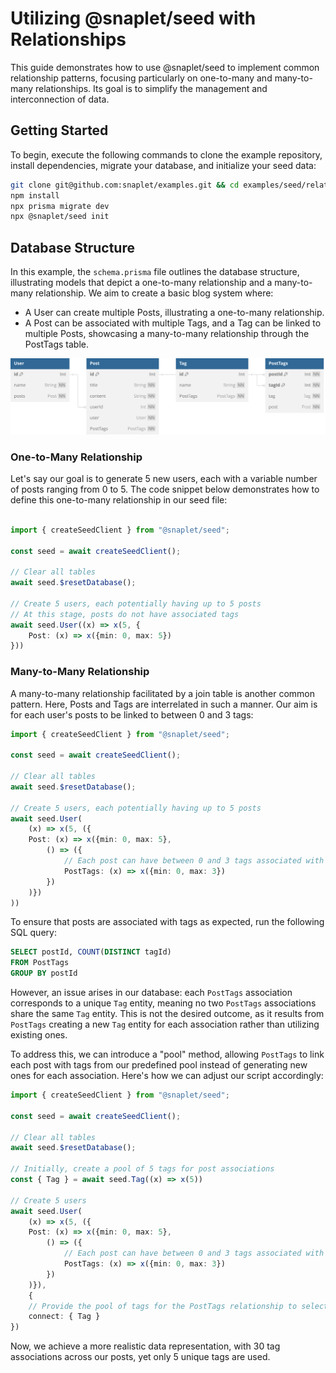 # Utilizing @snaplet/seed with Relationships

This guide demonstrates how to use @snaplet/seed to implement common relationship patterns, focusing particularly on one-to-many and many-to-many relationships. Its goal is to simplify the management and interconnection of data.

## Getting Started

To begin, execute the following commands to clone the example repository, install dependencies, migrate your database, and initialize your seed data:

```bash
git clone git@github.com:snaplet/examples.git && cd examples/seed/relationships-examples
npm install
npx prisma migrate dev
npx @snaplet/seed init
```

## Database Structure

In this example, the `schema.prisma` file outlines the database structure, illustrating models that depict a one-to-many relationship and a many-to-many relationship. We aim to create a basic blog system where:

- A User can create multiple Posts, illustrating a one-to-many relationship.
- A Post can be associated with multiple Tags, and a Tag can be linked to multiple Posts, showcasing a many-to-many relationship through the PostTags table.

![relationship-diagram](./relationships-diagram.svg)

### One-to-Many Relationship

Let's say our goal is to generate 5 new users, each with a variable number of posts ranging from 0 to 5. The code snippet below demonstrates how to define this one-to-many relationship in our seed file:

```typescript

import { createSeedClient } from "@snaplet/seed";

const seed = await createSeedClient();

// Clear all tables
await seed.$resetDatabase();

// Create 5 users, each potentially having up to 5 posts
// At this stage, posts do not have associated tags
await seed.User((x) => x(5, {
    Post: (x) => x({min: 0, max: 5})
}))
```


### Many-to-Many Relationship

A many-to-many relationship facilitated by a join table is another common pattern. Here, Posts and Tags are interrelated in such a manner. Our aim is for each user's posts to be linked to between 0 and 3 tags:

```typescript
import { createSeedClient } from "@snaplet/seed";

const seed = await createSeedClient();

// Clear all tables
await seed.$resetDatabase();

// Create 5 users, each potentially having up to 5 posts
await seed.User(
    (x) => x(5, ({
    Post: (x) => x({min: 0, max: 5},
        () => ({
            // Each post can have between 0 and 3 tags associated with it
            PostTags: (x) => x({min: 0, max: 3})
        })
    )})
))
```

To ensure that posts are associated with tags as expected, run the following SQL query:

```sql
SELECT postId, COUNT(DISTINCT tagId)
FROM PostTags
GROUP BY postId
```

However, an issue arises in our database: each `PostTags` association corresponds to a unique `Tag` entity, meaning no two `PostTags` associations share the same `Tag` entity. This is not the desired outcome, as it results from `PostTags` creating a new `Tag` entity for each association rather than utilizing existing ones.

To address this, we can introduce a "pool" method, allowing `PostTags` to link each post with tags from our predefined pool instead of generating new ones for each association. Here's how we can adjust our script accordingly:

```typescript
import { createSeedClient } from "@snaplet/seed";

const seed = await createSeedClient();

// Clear all tables
await seed.$resetDatabase();

// Initially, create a pool of 5 tags for post associations
const { Tag } = await seed.Tag((x) => x(5))

// Create 5 users
await seed.User(
    (x) => x(5, ({
    Post: (x) => x({min: 0, max: 5},
        () => ({
            // Each post can have between 0 and 3 tags associated with it
            PostTags: (x) => x({min: 0, max: 3})
        })
    )}),
    {
    // Provide the pool of tags for the PostTags relationship to select from
    connect: { Tag }
})
```

Now, we achieve a more realistic data representation, with 30 tag associations across our posts, yet only 5 unique tags are used.
